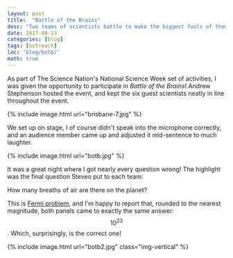 ```yaml
---
layout: post
title:  "Battle of the Brains"
desc: "Two teams of scientists battle to make the biggest fools of themselves."
date: 2017-08-13
categories: [blog]
tags: [outreach]
loc: 'blog/botb/'
math: true
---
```


As part of The Science Nation's National Science Week set of activities, I was given
the opportunity to participate in *Battle of the Brains*! Andrew Stephenson hosted the
event, and kept the six guest scientists neatly in line throughout the event.

{% include image.html url="brisbane-7.jpg"  %}

We set up on stage, I of course didn't speak into the microphone correctly, and an audience 
member came up and adjusted it mid-sentence to much laughter.

{% include image.html url="botb.jpg"  %}


It was a great night where I got nearly every question wrong! The highlight was the
final question Steveo put to each team:

<p class="highlighted">How many breaths of air are there on the planet?</p>

This is [Fermi problem](https://en.wikipedia.org/wiki/Fermi_problem), and I'm happy to report that, rounded 
to the nearest magnitude, both panels came to exactly the same answer: $$10^{23}$$. Which, surprisingly, is the correct
one!

{% include image.html url="botb2.jpg" class="img-vertical" %}

